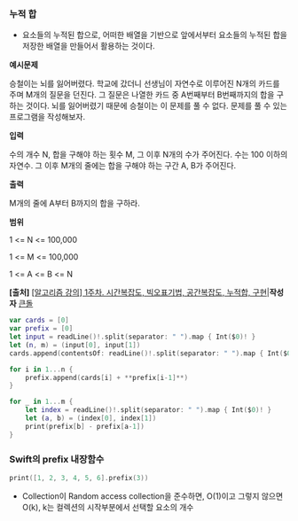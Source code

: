 
### 누적 합
- 요소들의 누적된 합으로, 어떠한 배열을 기반으로 앞에서부터 요소들의 누적된 합을 저장한 배열을 만들어서 활용하는 것이다.

**예시문제**

승철이는 뇌를 잃어버렸다. 학교에 갔더니 선생님이 자연수로 이루어진  N개의 카드를 주며 M개의 질문을 던진다. 그 질문은 나열한 카드 중 A번째부터 B번째까지의 합을 구하는 것이다. 뇌를 잃어버렸기 때문에 승철이는 이 문제를 풀 수 없다. 문제를 풀 수 있는 프로그램을 작성해보자.

**입력**

수의 개수 N, 합을 구해야 하는 횟수 M, 그 이후 N개의 수가 주어진다. 수는 100 이하의 자연수. 그 이후 M개의 줄에는 합을 구해야 하는 구간 A, B가 주어진다.

**출력**

M개의 줄에 A부터 B까지의 합을 구하라.

**범위**

1 <= N <= 100,000

1 <= M <= 100,000

1 <= A <= B <= N

**[출처]** [[알고리즘 강의] 1주차. 시간복잡도, 빅오표기법, 공간복잡도, 누적합, 구현](https://blog.naver.com/jhc9639/222283814653)|**작성자** [큰돌](https://blog.naver.com/jhc9639)


```swift
var cards = [0]
var prefix = [0]
let input = readLine()!.split(separator: " ").map { Int($0)! }
let (n, m) = (input[0], input[1])
cards.append(contentsOf: readLine()!.split(separator: " ").map { Int($0)! })

for i in 1...n {
    prefix.append(cards[i] + **prefix[i-1]**)
}

for _ in 1...m {
    let index = readLine()!.split(separator: " ").map { Int($0)! }
    let (a, b) = (index[0], index[1])
    print(prefix[b] - prefix[a-1])
}
```

### Swift의 prefix 내장함수

```swift
print([1, 2, 3, 4, 5, 6].prefix(3))
```

- Collection이 Random access collection을 준수하면, O(1)이고 그렇지 않으면 O(k), k는 컬렉션의 시작부분에서 선택할 요소의 개수

